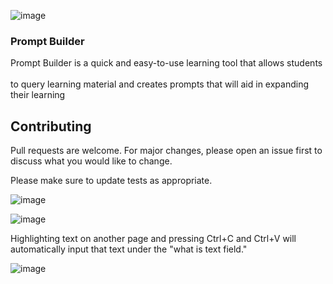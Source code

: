 ![image](https://github.com/Gabe261/PromptBuilder/assets/114610936/02046843-adbf-4ce1-9f7f-3f7c5c0d3151)

### Prompt Builder
Prompt Builder is a quick and easy-to-use learning tool that allows students<br></br>to query learning material and creates prompts that will aid in expanding their learning

## Contributing

Pull requests are welcome. For major changes, please open an issue first
to discuss what you would like to change.

Please make sure to update tests as appropriate.

![image](https://github.com/Gabe261/PromptBuilder/assets/114610936/1d44824f-d6d1-4005-bbd3-2803bc67cee0)

![image](https://github.com/Gabe261/PromptBuilder/assets/114610936/b15e6fd4-fe13-43b7-b2d0-8ba1f24a7103)

Highlighting text on another page and pressing Ctrl+C and Ctrl+V will automatically input that text under the "what is text field."

![image](https://github.com/Gabe261/PromptBuilder/assets/114610936/dbb18271-1c00-46b0-8c9d-6a65e0e226d4)
